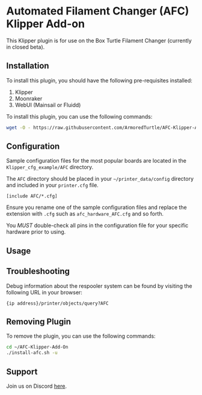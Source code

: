 # Automated Filament Changer (AFC) Klipper Add-on

This Klipper plugin is for use on the Box Turtle Filament Changer (currently in closed beta). 

## Installation

To install this plugin, you should have the following pre-requisites installed:

  1) Klipper
  2) Moonraker
  3) WebUI (Mainsail or Fluidd) 

To install this plugin, you can use the following commands:

```bash
wget -O - https://raw.githubusercontent.com/ArmoredTurtle/AFC-Klipper-Add-On/main/install-afc.sh | bash
```

## Configuration

Sample configuration files for the most popular boards are located in the `Klipper_cfg_example/AFC` directory.

The `AFC` directory should be placed in your `~/printer_data/config` directory and included in your `printer.cfg` file.

```
[include AFC/*.cfg]
```

Ensure you rename one of the sample configuration files and replace the extension with `.cfg` such as `afc_hardware_AFC.cfg` and so forth.

You *MUST* double-check all pins in the configuration file for your specific hardware prior to using.
## Usage


## Troubleshooting

Debug information about the respooler system can be found by visiting the following URL in your browser:

`{ip address}/printer/objects/query?AFC`


## Removing Plugin

To remove the plugin, you can use the following commands:

```bash
cd ~/AFC-Klipper-Add-On
./install-afc.sh -u
```

## Support

Join us on Discord [here](https://www.youtube.com/redirect?event=video_description&redir_token=QUFFLUhqbk9nSWh2YlRNR3hRYUlEdkVEeVV5VTNUNEo3QXxBQ3Jtc0trYjUtazZiVlZYM1Q4eFhlby05bGJodjFlMVRMOUwwa2NhSGdYMWptSXN0ZW45Y1hKR0dyc0Zmc3QtTlo3Yk5RM2RrcGNDU2tCXzVDa2FNSzlDam4tN3NGZEpSSEF3YUtBUXNya1h0TDhmampkeWEwOA&q=https%3A%2F%2Fdiscord.gg%2FXq9Y3CjYbd&v=sNd2FQ8EbhI).

